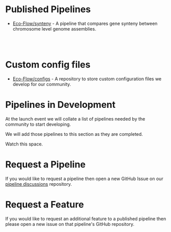 # Published Pipelines

* [Eco-Flow/synteny](https://github.com/Eco-Flow/synteny) - A pipeline that compares gene synteny between chromosome level genome assemblies.

<br><br>

# Custom config files

* [Eco-Flow/configs](https://github.com/Eco-Flow/configs/tree/main) - A repository to store custom configuration files we develop for our community.

# Pipelines in Development

At the launch event we will collate a list of pipelines needed by the community to start developing.

We will add those pipelines to this section as they are completed.

Watch this space.

# Request a Pipeline

If you would like to request a pipeline then open a new GitHub Issue on our [pipeline discussions](https://github.com/Eco-Flow/pipeline-discussions) repository.

# Request a Feature
If you would like to request an additional feature to a published pipeline then please open a new issue on that pipeline's GitHub repository.
